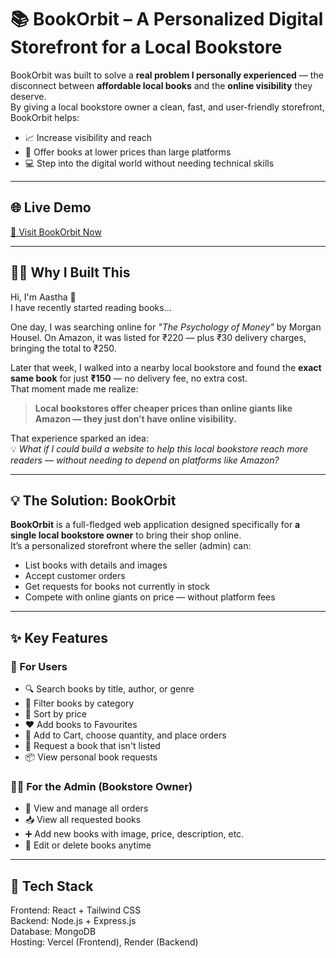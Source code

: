 # 📚 BookOrbit – A Personalized Digital Storefront for a Local Bookstore

BookOrbit was built to solve a **real problem I personally experienced** — the disconnect between **affordable local books** and the **online visibility** they deserve.  
By giving a local bookstore owner a clean, fast, and user-friendly storefront, BookOrbit helps:

- 📈 Increase visibility and reach  
- 🛒 Offer books at lower prices than large platforms  
- 💻 Step into the digital world without needing technical skills  

---

## 🌐 Live Demo

[🔗 Visit BookOrbit Now](https://book-orbit-2025.vercel.app)

---

## 🙋‍♀️ Why I Built This

Hi, I'm Aastha 👋  
I have recently started reading books...

One day, I was searching online for *"The Psychology of Money"* by Morgan Housel. On Amazon, it was listed for ₹220 — plus ₹30 delivery charges, bringing the total to ₹250.

Later that week, I walked into a nearby local bookstore and found the **exact same book** for just **₹150** — no delivery fee, no extra cost.  
That moment made me realize:  
> **Local bookstores offer cheaper prices than online giants like Amazon — they just don’t have online visibility.**

That experience sparked an idea:  
💡 *What if I could build a website to help this local bookstore reach more readers — without needing to depend on platforms like Amazon?*

---

## 💡 The Solution: BookOrbit

**BookOrbit** is a full-fledged web application designed specifically for **a single local bookstore owner** to bring their shop online.  
It’s a personalized storefront where the seller (admin) can:

- List books with details and images  
- Accept customer orders  
- Get requests for books not currently in stock  
- Compete with online giants on price — without platform fees  

---

## ✨ Key Features

### 👤 For Users

- 🔍 Search books by title, author, or genre  
- 🧭 Filter books by category  
- 💸 Sort by price  
- ❤️ Add books to Favourites  
- 🛒 Add to Cart, choose quantity, and place orders  
- 📩 Request a book that isn't listed  
- 📦 View personal book requests  

### 🧑‍💼 For the Admin (Bookstore Owner)

- 🧾 View and manage all orders  
- 📥 View all requested books  
- ➕ Add new books with image, price, description, etc.
- 📝 Edit or delete books anytime  

---

## 🔧 Tech Stack

Frontend: React + Tailwind CSS  
Backend: Node.js + Express.js  
Database: MongoDB  
Hosting: Vercel (Frontend), Render (Backend)

